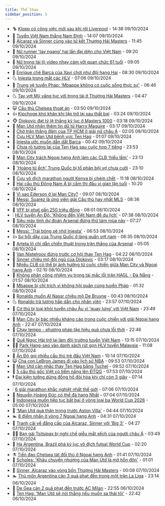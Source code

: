 ```yaml
---
title: Thể thao
sidebar_position: 5
---
```


<!-- vnexpress-the-thao:START -->
- 🪜 [Klopp có công việc mới sau khi rời Liverpool](https://vnexpress.net/klopp-co-cong-viec-moi-sau-khi-roi-liverpool-4802242.html) - 14:38 09/10/2024
- 🦩 [Tuyển Việt Nam thắng Nam Định](https://vnexpress.net/tuyen-viet-nam-thang-nam-dinh-4802226.html) - 14:07 09/10/2024
- 🧰 [Alcaraz và Sinner cùng vào tứ kết Thượng Hải Masters](https://vnexpress.net/alcaraz-va-sinner-cung-vao-tu-ket-thuong-hai-masters-4802221.html) - 11:45 09/10/2024
- 🤗 [Nữ runner &#39;tay ngang&#39; hai lần đại diện cho Việt Nam](https://vnexpress.net/nu-runner-tay-ngang-hai-lan-dai-dien-cho-viet-nam-4802114.html) - 09:20 09/10/2024
- 🥳 [Nữ trọng tài lộ video nhạy cảm với quan chức 61 tuổi](https://vnexpress.net/nu-trong-tai-lo-video-nhay-cam-voi-quan-chuc-61-tuoi-4802133.html) - 09:05 09/10/2024
- 🦣 [Enrique chê Barca của Xavi chơi như đội hạng Hai](https://vnexpress.net/enrique-che-barca-cua-xavi-choi-nhu-doi-hang-hai-4802080.html) - 08:30 09/10/2024
- 🌜 [Iniesta trong mắt các HLV](https://vnexpress.net/iniesta-trong-mat-cac-hlv-4801909.html) - 07:06 09/10/2024
- 🫶 [Trung vệ tuyển Pháp: &#39;Mbappe không có cuộc sống thực sự&#39;](https://vnexpress.net/trung-ve-tuyen-phap-mbappe-khong-co-cuoc-song-thuc-su-4801983.html) - 06:46 09/10/2024
- 🌜 [Tay vợt Mỹ văng tục với trọng tài ở Thượng Hải Masters](https://vnexpress.net/tay-vot-my-vang-tuc-voi-trong-tai-o-thuong-hai-masters-4802002.html) - 04:47 09/10/2024
- 😺 [Cầu thủ Chelsea thoát án](https://vnexpress.net/cau-thu-chelsea-thoat-an-4801840.html) - 03:50 09/10/2024
- 👍 [Kipchoge khó khăn khi tập trở lại sau thất bại](https://vnexpress.net/kipchoge-kho-khan-khi-tap-tro-lai-sau-that-bai-4801945.html) - 03:24 09/10/2024
- 🐵 [Djokovic đạt tỷ lệ thắng kỷ lục ở Masters 1000](https://vnexpress.net/djokovic-dat-ty-le-thang-ky-luc-o-masters-1000-4801947.html) - 03:18 09/10/2024
- 💫 [Man Utd nhận thêm tin dữ từ Harry Maguire](https://vnexpress.net/man-utd-nhan-them-tin-du-tu-harry-maguire-4801951.html) - 03:17 09/10/2024
- 🦆 [Chờ trận thắng đậm của TP HCM ở giải nữ châu Á](https://vnexpress.net/cho-tran-thang-dam-cua-tp-hcm-o-giai-nu-chau-a-4801860.html) - 02:05 09/10/2024
- 🙉 [Cựu HLV Man Utd bênh vực Ten Hag](https://vnexpress.net/cuu-hlv-man-utd-benh-vuc-ten-hag-4801873.html) - 01:07 09/10/2024
- 📝 [Iniesta ước muốn dẫn dắt Barca](https://vnexpress.net/iniesta-uoc-muon-dan-dat-barca-4801851.html) - 00:42 09/10/2024
- 💯 [Chưa rõ tương lai của Ten Hag sau cuộc họp 7 tiếng](https://vnexpress.net/chua-ro-tuong-lai-cua-ten-hag-sau-cuoc-hop-7-tieng-4801277.html) - 23:53 08/10/2024
- 🌈 [Man City trách Ngoại hạng Anh làm các CLB &#39;hiểu lầm&#39;](https://vnexpress.net/man-city-trach-ngoai-hang-anh-lam-cac-clb-hieu-lam-4801832.html) - 23:13 08/10/2024
- 🦩 [&#39;Hoàng tử ếch&#39; Trung Quốc bị tố phản bội vợ chưa cưới](https://vnexpress.net/hoang-tu-ech-trung-quoc-bi-to-phan-boi-vo-chua-cuoi-4801825.html) - 23:10 08/10/2024
- 🐲 [Cựu vô địch marathon người Kenya bị chém chết](https://vnexpress.net/cuu-vo-dich-marathon-nguoi-kenya-bi-chem-chet-4801741.html) - 11:18 08/10/2024
- 🌁 [Hai cầu thủ Đông Nam Á bị cấm thi đấu vì gian lận tuổi](https://vnexpress.net/hai-cau-thu-dong-nam-a-bi-cam-thi-dau-vi-gian-lan-tuoi-4801745.html) - 10:20 08/10/2024
- 💯 [Vì sao Ederson ở lại Man City?](https://vnexpress.net/vi-sao-ederson-o-lai-man-city-4801711.html) - 09:07 08/10/2024
- 🌝 [Messi, Suarez là ứng viên giải Cầu thủ hay nhất MLS](https://vnexpress.net/messi-suarez-la-ung-vien-giai-cau-thu-hay-nhat-mls-4801614.html) - 08:36 08/10/2024
- 🤖 [VFF bị phạt gần 250 triệu đồng](https://vnexpress.net/vff-bi-phat-gan-250-trieu-dong-4801649.html) - 08:01 08/10/2024
- 🕯 [HLV tuyển Ấn Độ: &#39;Không đến Việt Nam để du lịch&#39;](https://vnexpress.net/hlv-tuyen-an-do-khong-den-viet-nam-de-du-lich-4801621.html) - 07:38 08/10/2024
- 🧰 [Siêu máy tính dự đoán Arsenal đứng thứ tám mùa này](https://vnexpress.net/sieu-may-tinh-du-doan-arsenal-dung-thu-tam-mua-nay-4801579.html) - 07:27 08/10/2024
- 🥳 [Messi: &#39;Trái bóng sẽ nhớ Iniesta&#39;](https://vnexpress.net/messi-trai-bong-se-nho-iniesta-4801624.html) - 06:53 08/10/2024
- 👍 [Sự trỗi dậy của Trung Quốc ở làng quần vợt nam](https://vnexpress.net/su-troi-day-cua-trung-quoc-o-lang-quan-vot-nam-4801606.html) - 06:35 08/10/2024
- 💪 [Arteta lộ chỉ dẫn chiến thuật trong trận thắng của Arsenal](https://vnexpress.net/arteta-lo-chi-dan-chien-thuat-trong-tran-thang-cua-arsenal-4801588.html) - 05:05 08/10/2024
- 👹 [Van Nistelrooy đứng trước cơ hội thay Ten Hag](https://vnexpress.net/van-nistelrooy-dung-truoc-co-hoi-thay-ten-hag-4801435.html) - 04:22 08/10/2024
- 🧰 [Sinner chiêu mộ đội ngũ của Djokovic](https://vnexpress.net/sinner-chieu-mo-doi-ngu-cua-djokovic-4801487.html) - 03:17 08/10/2024
- 🚀 [Nhiều CLB có thể bị ảnh hưởng từ cuộc chiến giữa Man City và Ngoại hạng Anh](https://vnexpress.net/nhieu-clb-co-the-bi-anh-huong-tu-cuoc-chien-giua-man-city-va-ngoai-hang-anh-4801376.html) - 02:10 08/10/2024
- 🎃 [Không phân công nhiệm vụ trọng tài mắc lỗi trận HAGL - Đà Nẵng](https://vnexpress.net/khong-phan-cong-nhiem-vu-trong-tai-mac-loi-tran-hagl-da-nang-4801398.html) - 01:57 08/10/2024
- 🧰 [Mbappe bị chỉ trích vì không hội quân cùng tuyển Pháp](https://vnexpress.net/mbappe-bi-chi-trich-vi-khong-hoi-quan-cung-tuyen-phap-4801410.html) - 01:32 08/10/2024
- 👀 [Ronaldo muốn Al Nassr chiêu mộ De Bruyne](https://vnexpress.net/ronaldo-muon-al-nassr-chieu-mo-de-bruyne-4801383.html) - 00:43 08/10/2024
- 🌜 [Ronaldo trả lương hấp dẫn cho nhân viên](https://vnexpress.net/ronaldo-tra-luong-hap-dan-cho-nhan-vien-4801222.html) - 23:57 07/10/2024
- 🫶 [Cơ thủ bị loại khỏi tuyển châu Âu vì &#39;quay lưng&#39; với Việt Nam](https://vnexpress.net/co-thu-bi-loai-khoi-tuyen-chau-au-vi-quay-lung-voi-viet-nam-4801371.html) - 23:49 07/10/2024
- 🦄 [Man City bị bác nhiều kháng cáo trong cuộc chiến với giải Ngoại hạng Anh](https://vnexpress.net/man-city-bi-bac-nhieu-khang-cao-trong-cuoc-chien-voi-giai-ngoai-hang-anh-4801370.html) - 22:47 07/10/2024
- 🥳 [Chạy tempo - phương pháp tập hiệu quả chưa lỗi thời](https://vnexpress.net/chay-tempo-phuong-phap-tap-hieu-qua-chua-loi-thoi-4799804.html) - 22:46 07/10/2024
- 🐲 [Quế Ngọc Hải trở lại làm đội trưởng tuyển Việt Nam](https://vnexpress.net/que-ngoc-hai-tro-lai-lam-doi-truong-tuyen-viet-nam-4801329.html) - 13:15 07/10/2024
- 🧑‍🏫 [Park Hang-seo vào danh sách rút gọn HLV tuyển Malaysia](https://vnexpress.net/park-hang-seo-vao-danh-sach-rut-gon-hlv-tuyen-malaysia-4801310.html) - 11:08 07/10/2024
- 🤔 [Ấn Độ gọi nhiều cầu thủ trẻ đấu Việt Nam](https://vnexpress.net/an-do-goi-nhieu-cau-thu-tre-dau-viet-nam-4801283.html) - 10:14 07/10/2024
- 😺 [Cha con LeBron James đi vào lịch sử NBA](https://vnexpress.net/cha-con-lebron-james-di-vao-lich-su-nba-4801279.html) - 09:53 07/10/2024
- 💪 [Man Utd cân nhắc thay Ten Hag bằng Tuchel](https://vnexpress.net/man-utd-can-nhac-thay-ten-hag-bang-tuchel-4801250.html) - 09:52 07/10/2024
- 💼 [5 cầu thủ gốc Việt có tiềm năng lên ĐTQG](https://vnexpress.net/5-cau-thu-goc-viet-co-tiem-nang-len-dtqg-4800253.html) - 07:53 07/10/2024
- 🕴 [Đại kiện tướng dừng đồng hồ đòi hòa khi chỉ còn 3 giây](https://vnexpress.net/dai-kien-tuong-dung-dong-ho-doi-hoa-khi-chi-con-3-giay-4801150.html) - 07:14 07/10/2024
- 🕯 [6 giải marathon khắc nghiệt nhất thế giới](https://vnexpress.net/6-giai-marathon-khac-nghiet-nhat-the-gioi-4801115.html) - 07:06 07/10/2024
- 📝 [Nguyễn Hoàng Đức có thể đá hạng Nhất](https://vnexpress.net/nguyen-hoang-duc-co-the-da-hang-nhat-4801102.html) - 07:04 07/10/2024
- 🧐 [Indonesia muốn tiếp tục bất bại ở vòng loại ba World Cup 2026](https://vnexpress.net/indonesia-muon-tiep-tuc-bat-bai-o-vong-loai-ba-world-cup-2026-4800895.html) - 05:00 07/10/2024
- 🙉 [&#39;Man Utd quá thận trọng trước Aston Villa&#39;](https://vnexpress.net/man-utd-qua-than-trong-truoc-aston-villa-4801030.html) - 04:44 07/10/2024
- 🏊 [8 điểm nhấn ở vòng 7 Ngoại hạng Anh](https://vnexpress.net/8-diem-nhan-o-vong-7-ngoai-hang-anh-4801059.html) - 04:31 07/10/2024
- 🌊 [Tranh cãi về đẳng cấp của Alcaraz, Sinner với &#39;Big 3&#39;](https://vnexpress.net/tranh-cai-ve-dang-cap-cua-alcaraz-sinner-voi-big-3-4801011.html) - 04:27 07/10/2024
- 👨‍🏫 [Bạn gái Tsitsipas bị nghi chế giễu mắt xếch của người châu Á](https://vnexpress.net/ban-gai-tsitsipas-bi-nghi-che-gieu-mat-xech-cua-nguoi-chau-a-4801020.html) - 03:49 07/10/2024
- 🥷 [Hạ Argentina, Brazil phá kỷ lục vô địch futsal World Cup](https://vnexpress.net/ha-argentina-brazil-pha-ky-luc-vo-dich-futsal-world-cup-4801031.html) - 02:20 07/10/2024
- ⚗️ [Tiền đạo Chelsea tát đối thủ ở Ngoại hạng Anh](https://vnexpress.net/tien-dao-chelsea-tat-doi-thu-o-ngoai-hang-anh-4800940.html) - 01:41 07/10/2024
- 🌮 [Scholes: &#39;Khâu chuyển nhượng của Man Utd là mớ hỗn độn&#39;](https://vnexpress.net/scholes-khau-chuyen-nhuong-cua-man-utd-la-mo-hon-don-4800932.html) - 01:01 07/10/2024
- 🤩 [Sinner, Alcaraz vào vòng bốn Thượng Hải Masters](https://vnexpress.net/sinner-alcaraz-vao-vong-bon-thuong-hai-masters-4800915.html) - 00:08 07/10/2024
- 🏊 [Thủ môn Argentina cản 3 quả phạt đền trong một trận La Liga](https://vnexpress.net/thu-mon-argentina-can-3-qua-phat-den-trong-mot-tran-la-liga-4800908.html) - 23:14 06/10/2024
- 🐎 [De Gea cản 2 quả phạt đền trước AC Milan](https://vnexpress.net/de-gea-can-2-qua-phat-den-truoc-ac-milan-4800903.html) - 22:55 06/10/2024
- 💫 [Ten Hag: &#39;Man Utd sẽ nói thẳng nếu muốn sa thải tôi&#39;](https://vnexpress.net/ten-hag-man-utd-se-noi-thang-neu-muon-sa-thai-toi-4800896.html) - 22:42 06/10/2024<!-- vnexpress-the-thao:END -->
